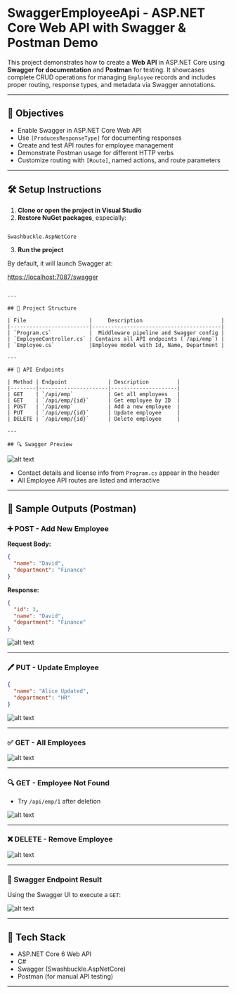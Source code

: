 
# SwaggerEmployeeApi - ASP.NET Core Web API with Swagger & Postman Demo

This project demonstrates how to create a **Web API** in ASP.NET Core using **Swagger for documentation** and **Postman** for testing. It showcases complete CRUD operations for managing `Employee` records and includes proper routing, response types, and metadata via Swagger annotations.

---

## 🎯 Objectives

- Enable Swagger in ASP.NET Core Web API
- Use `[ProducesResponseType]` for documenting responses
- Create and test API routes for employee management
- Demonstrate Postman usage for different HTTP verbs
- Customize routing with `[Route]`, named actions, and route parameters

---

## 🛠️ Setup Instructions

1. **Clone or open the project in Visual Studio**
2. **Restore NuGet packages**, especially:
```

Swashbuckle.AspNetCore

```
3. **Run the project**

By default, it will launch Swagger at:


[https://localhost:7087/swagger](https://localhost:7087/swagger)

````

---

## 📁 Project Structure

| File                    |     Description                         |
|-------------------------|-----------------------------------------|
| `Program.cs`            |  Middleware pipeline and Swagger config |
| `EmployeeController.cs` | Contains all API endpoints (`/api/emp`) |
| `Employee.cs`           |Employee model with Id, Name, Department |

---

## 🧪 API Endpoints

| Method | Endpoint             | Description         |
|--------|----------------------|---------------------|
| GET    | `/api/emp`           | Get all employees   |
| GET    | `/api/emp/{id}`      | Get employee by ID  |
| POST   | `/api/emp`           | Add a new employee  |
| PUT    | `/api/emp/{id}`      | Update employee     |
| DELETE | `/api/emp/{id}`      | Delete employee     |

---

## 🔍 Swagger Preview
````
![alt text](Outputs\swagger-ui.png)

- Contact details and license info from `Program.cs` appear in the header
- All Employee API routes are listed and interactive

---

## 🧾 Sample Outputs (Postman)

### ➕ POST - Add New Employee

**Request Body:**
```json
{
  "name": "David",
  "department": "Finance"
}
````

**Response:**

```json
{
  "id": 3,
  "name": "David",
  "department": "Finance"
}
```

![alt text](Outputs\POST.png)

---

### 🖊️ PUT - Update Employee

```json
{
  "name": "Alice Updated",
  "department": "HR"
}
```

![alt text](E-commerce.png)

---

### ✅ GET - All Employees

![alt text](Outputs\GET.png)

---

### 🔍 GET - Employee Not Found

* Try `/api/emp/1` after deletion

![alt text](Outputs\GET1.png)

---

### ❌ DELETE - Remove Employee

![alt text](Outputs\DELETE.png)

---

### 📘 Swagger Endpoint Result

Using the Swagger UI to execute a `GET`:

![alt text](Outputs\GET-ui.png)

---

## 🧩 Tech Stack

* ASP.NET Core 6 Web API
* C#
* Swagger (Swashbuckle.AspNetCore)
* Postman (for manual API testing)

---

